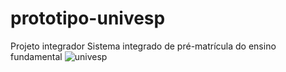 # prototipo-univesp
Projeto integrador 
Sistema integrado de pré-matrícula do ensino fundamental
![univesp](https://user-images.githubusercontent.com/109241390/235367417-cd1f2b62-a8b4-4429-960b-134c4046b6d1.png)
